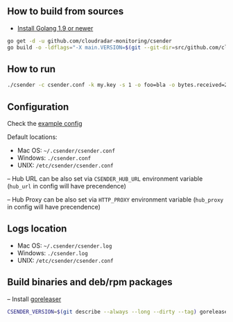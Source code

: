 ## How to build from sources
- [Install Golang 1.9 or newer](https://golang.org/dl/)
```bash
go get -d -u github.com/cloudradar-monitoring/csender
go build -o -ldflags="-X main.VERSION=$(git --git-dir=src/github.com/cloudradar-monitoring/csender/.git describe --always --long --dirty --tag)" csender github.com/cloudradar-monitoring/csender/cmd/csender
```

## How to run

```bash
./csender -c csender.conf -k my.key -s 1 -o foo=bla -o bytes.received=23008 -o bytes.sent=98776654 -m "All went well"
```

## Configuration
Check the [example config](https://github.com/cloudradar-monitoring/csender/blob/master/example.config.toml)

Default locations:
* Mac OS: `~/.csender/csender.conf`
* Windows: `./csender.conf`
* UNIX: `/etc/csender/csender.conf`

– Hub URL can be also set via `CSENDER_HUB_URL` environment variable (`hub_url` in config will have precendence)

– Hub Proxy can be also set via `HTTP_PROXY` environment variable (`hub_proxy` in config will have precendence)
## Logs location
* Mac OS: `~/.csender/csender.log`
* Windows: `./csender.log`
* UNIX: `/etc/csender/csender.conf`

## Build binaries and deb/rpm packages
– Install [goreleaser](https://goreleaser.com/introduction/)
```bash
CSENDER_VERSION=$(git describe --always --long --dirty --tag) goreleaser --snapshot
```